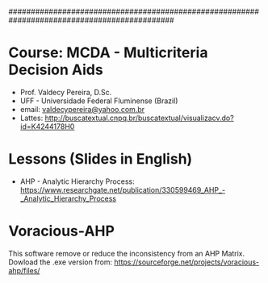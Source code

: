 #############################################################################################
# Course: MCDA - Multicriteria Decision Aids

* Prof. Valdecy Pereira, D.Sc.
* UFF - Universidade Federal Fluminense (Brazil)
* email: valdecypereira@yahoo.com.br
* Lattes: http://buscatextual.cnpq.br/buscatextual/visualizacv.do?id=K4244178H0

# Lessons (Slides in English) 

* AHP - Analytic Hierarchy Process: https://www.researchgate.net/publication/330599469_AHP_-_Analytic_Hierarchy_Process

# Voracious-AHP
This software remove or reduce the inconsistency from an AHP Matrix. Dowload the .exe version from: https://sourceforge.net/projects/voracious-ahp/files/


